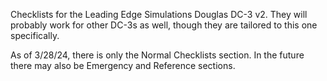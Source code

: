 Checklists for the Leading Edge Simulations Douglas DC-3 v2.
They will probably work for other DC-3s as well, though they are tailored to this one specifically.

As of 3/28/24, there is only the Normal Checklists section. In the future there may also be Emergency and Reference sections.
